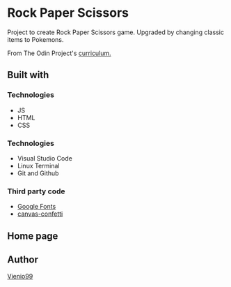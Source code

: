 <h1>Rock Paper Scissors</h1>
<p>Project to create Rock Paper Scissors game. Upgraded by changing classic items to Pokemons.</p>
<p>From The Odin Project's <a href="https://www.theodinproject.com/paths/foundations/courses/foundations/lessons/rock-paper-scissors">curriculum.</a></p>

<h2>Built with</h2>
<h3>Technologies</h3>
  <ul>
    <li>JS</li>
    <li>HTML</li>
    <li>CSS</li>
  </ul> 
<h3>Technologies</h3>
  <ul>
    <li>Visual Studio Code</li>
    <li>Linux Terminal</li>
    <li>Git and Github</li>
  </ul> 
<h3>Third party code</h3>
  <ul>
    <li><a href="https://fonts.google.com/">Google Fonts</a></li>
    <li><a href="https://www.npmjs.com/package/canvas-confetti">canvas-confetti</a></li>
  </ul> 
<h2>Home page</h2>
<p><a href="Project.png"></a></p>
<h2>Author</h2>
<p><a href="https://github.com/Vienio99">Vienio99</a></p>
